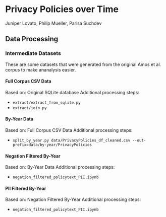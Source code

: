# Privacy Policies over Time
Juniper Lovato, Philip Mueller, Parisa Suchdev

## Data Processing

### Intermediate Datasets

These are some datasets that were generated from the original Amos et al. corpus to make ananalysis easier.

#### Full Corpus CSV Data

Based on: Original SQLite database
Additional processing steps:
- `extract/extract_from_sqlite.py`
- `extract/join.py`

#### By-Year Data

Based on: Full Corpus CSV Data
Additional processing steps:
- `split_by_year.py data/PrivacyPolicies_df_cleaned.csv --out-prefix=data/by-year/PrivacyPolicies`

#### Negation Filtered By-Year

Based on: By-Year Data
Additional processing steps:
- `negation_filtered_policytext_PII.ipynb`

#### PII Filtered By-Year

Based on: Negation Filtered By-Year
Additional processing steps: 
- `negation_filtered_policytext_PII.ipynb`
